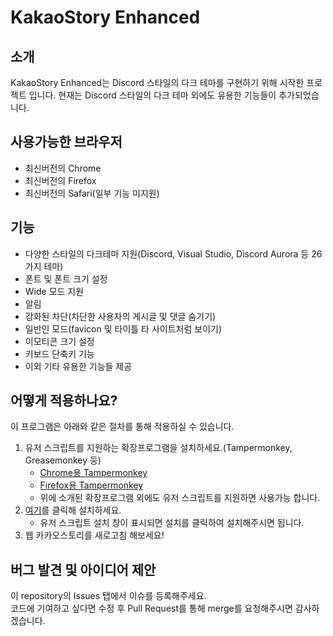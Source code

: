 # KakaoStory Enhanced

## 소개
KakaoStory Enhanced는 Discord 스타일의 다크 테마를 구현하기 위해 시작한 프로젝트 입니다.
현재는 Discord 스타일의 다크 테마 외에도 유용한 기능들이 추가되었습니다.

## 사용가능한 브라우저
- 최신버전의 Chrome
- 최신버전의 Firefox
- 최신버전의 Safari(일부 기능 미지원)

## 기능
- 다양한 스타일의 다크테마 지원(Discord, Visual Studio, Discord Aurora 등 26가지 테마)
- 폰트 및 폰트 크기 설정
- Wide 모드 지원
- 알림
- 강화된 차단(차단한 사용자의 게시글 및 댓글 숨기기)
- 일반인 모드(favicon 및 타이틀 타 사이트처럼 보이기)
- 이모티콘 크기 설정
- 키보드 단축키 기능
- 이외 기타 유용한 기능들 제공

## 어떻게 적용하나요?
이 프로그램은 아래와 같은 절차를 통해 적용하실 수 있습니다.
1. 유저 스크립트를 지원하는 확장프로그램을 설치하세요.(Tampermonkey, Greasemonkey 등)
    - [Chrome용 Tampermonkey](https://chrome.google.com/webstore/detail/tampermonkey/dhdgffkkebhmkfjojejmpbldmpobfkfo?hl=ko)
    - [Firefox용 Tampermonkey](https://addons.mozilla.org/en-US/firefox/addon/tampermonkey/)
    - 위에 소개된 확장프로그램 외에도 유저 스크립트를 지원하면 사용가능 합니다.
2. [여기](https://github.com/reflection1921/KakaoStory-Enhanced/raw/main/enhanced.user.js)를 클릭해 설치하세요.
    - 유저 스크립트 설치 창이 표시되면 설치를 클릭하여 설치해주시면 됩니다.
3. 웹 카카오스토리를 새로고침 해보세요!

## 버그 발견 및 아이디어 제안
이 repository의 Issues 탭에서 이슈를 등록해주세요.  
코드에 기여하고 싶다면 수정 후 Pull Request를 통해 merge를 요청해주시면 감사하겠습니다.